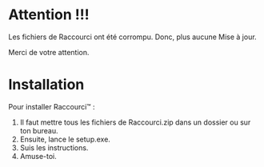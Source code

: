 # Attention !!! 
Les fichiers de Raccourci ont été corrompu.
Donc, plus aucune Mise à jour. 

Merci de votre attention.

# Installation
  Pour installer Raccourci™ :
  1) Il faut mettre tous les fichiers de Raccourci.zip dans un dossier ou sur ton bureau.
  2) Ensuite, lance le setup.exe.
  3) Suis les instructions.
  4) Amuse-toi.
